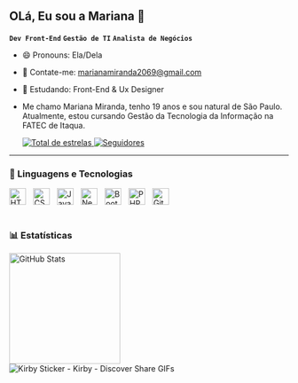 ## OLá, Eu sou a Mariana 👋
**`Dev Front-End`** **`Gestão de TI`** **`Analista de Negócios`**
- 😄 Pronouns: Ela/Dela
- 💬 Contate-me: marianamiranda2069@gmail.com 
- 🌱 Estudando: Front-End & Ux Designer
- Me chamo Mariana Miranda, tenho 19 anos e sou natural de São Paulo. Atualmente, estou cursando Gestão da Tecnologia da Informação na FATEC de Itaqua. 

  
    <a href="https://github.com/MariMirand?tab=repositories&sort=stargazers">
        <img 
            alt="Total de estrelas" 
            title="Total de estrelas GitHub" 
            src="https://custom-icon-badges.demolab.com/github/stars/MariMirand?color=C64B8C&style=for-the-badge&labelColor=43008D&logo=star&label=estrelas"
        />
    </a>
    <a href="https://github.com/MariMirand?tab=followers">
        <img 
            alt="Seguidores" 
            title="Me siga no GitHub" 
            src="https://custom-icon-badges.demolab.com/github/followers/MariMirand?color=F98129&labelColor=B5338A&style=for-the-badge&logo=github&label=Seguidores&logoColor=white"
        />
    </a>
</p>

---

### 🤖 Linguagens e Tecnologias

<img 
    align="left" 
    alt="HTML"
    title="HTML" 
    width="30px" 
    style="padding-right: 10px;" 
    src="https://cdn.jsdelivr.net/gh/devicons/devicon@latest/icons/html5/html5-original.svg" 
/>
<img 
    align="left" 
    alt="CSS" 
    title="CSS"
    width="30px" 
    style="padding-right: 10px;" 
    src="https://cdn.jsdelivr.net/gh/devicons/devicon@latest/icons/css3/css3-original.svg" 
/>
<img 
    align="left" 
    alt="JavaScript" 
    title="JavaScript"
    width="30px" 
    style="padding-right: 10px;" 
    src="https://cdn.jsdelivr.net/gh/devicons/devicon@latest/icons/javascript/javascript-original.svg" 
/>

<img 
    align="left" 
    alt="Next.js" 
    title="Next.js"
    width="30px" 
    style="padding-right: 10px;" 
    src="https://cdn.jsdelivr.net/gh/devicons/devicon@latest/icons/nextjs/nextjs-original.svg" 
/>
<img 
    align="left" 
    alt="Bootstrap"
    title="Bootstrap" 
    width="30px" 
    style="padding-right: 10px;" 
    src="https://cdn.jsdelivr.net/gh/devicons/devicon@latest/icons/bootstrap/bootstrap-original.svg" 
/>
<img
    align="left" 
    alt="PHP" 
    title="PHP"
    width="30px" 
    style="padding-right: 10px;" 
    src="https://cdn.jsdelivr.net/gh/devicons/devicon@latest/icons/php/php-original.svg" 
/>

<img 
    align="left" 
    alt="Git" 
    title="Git"
    width="30px" 
    style="padding-right: 10px;" 
    src="https://cdn.jsdelivr.net/gh/devicons/devicon@latest/icons/git/git-original.svg" 
/>

<br/>
<br/>
<br>


### 📊 Estatísticas

<p>
  <img 
    align="left" 
    alt="GitHub Stats" 
    height="200" 
    style="padding-right: 10px;" 
    src="https://github-readme-stats.vercel.app/api?username=MariMirand&show_icons=true&theme=ambient_gradient&include_all_commits=true&locale=pt-br" 
  /> 
</p> 
<br>

![Kirby Sticker - Kirby - Discover   Share GIFs](https://github.com/user-attachments/assets/cb552999-32c2-4935-ae41-9cd8e97cd55e)
